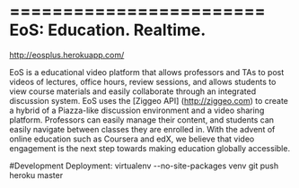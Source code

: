========================
EoS: Education. Realtime.
=========================
http://eosplus.herokuapp.com/

EoS is a educational video platform that allows professors and TAs to post videos of lectures, office hours, review sessions, and allows students to view course materials and easily collaborate through an integrated discussion system. EoS uses the [Ziggeo API] (http://ziggeo.com) to create a hybrid of a Piazza-like discussion environment and a video sharing platform.  Professors can easily manage their content, and students can easily navigate between classes they are enrolled in. With the advent of online education such as Coursera and edX, we believe that video engagement is the next step towards making education globally accessible.

#Development
Deployment: virtualenv --no-site-packages venv
git push heroku master

